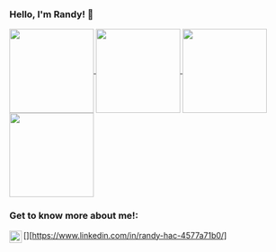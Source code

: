 ### Hello, I'm Randy! 👋

<a href="https://github.com/randydhack/#gh-dark-mode-only">
  <img height=150 align="center" src="https://github-readme-stats.vercel.app/api?username=randydhack&hide=stars,issues&show_icons=true&theme=react#gh-dark-mode-only" />
</a>
<a href="https://github.com/randydhack/#gh-dark-mode-only">
  <img height=150 align="center" src="https://github-readme-stats.vercel.app/api/top-langs?username=randydhack&layout=compact&langs_count=8&card_width=350&theme=react#gh-dark-mode-only" />
</a>

<a href="https://github.com/randydhack/#gh-light-mode-only">
  <img height=150 align="center" src="https://github-readme-stats.vercel.app/api?username=randydhack&hide=stars,issues&show_icons=true&theme=default#gh-light-mode-only" />
</a>
<a href="https://github.com/randydhack/#gh-light-mode-only">
  <img height=150 align="center" src="https://github-readme-stats.vercel.app/api/top-langs?username=randydhack&layout=compact&langs_count=8&card_width=350&theme=default#gh-light-mode-only" />
</a>

### Get to know more about me!:
[<img align="left" alt="holisitc_developer | LinkedIn" width="22px" src="https://cdn.jsdelivr.net/npm/simple-icons@v3/icons/linkedin.svg" />][https://www.linkedin.com/in/randy-hac-4577a71b0/]

<br />


